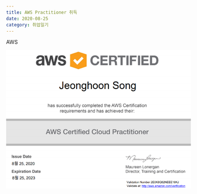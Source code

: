```yaml
---
title: AWS Practitioner 취득
date: 2020-08-25
category: 취업일기
---
```


AWS

![image-20200826011921910](powershell_error.assets/image-20200826011921910.png)

